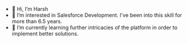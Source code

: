 - 👋 Hi, I’m Harsh
- 👀 I’m interested in Salesforce Development. I've been into this skill for more than 6.5 years.
- 🌱 I’m currently learning further intricacies of the platform in order to implement better solutions.

<!---
harsh2793/harsh2793 is a ✨ special ✨ repository because its `README.md` (this file) appears on your GitHub profile.
You can click the Preview link to take a look at your changes.
--->

